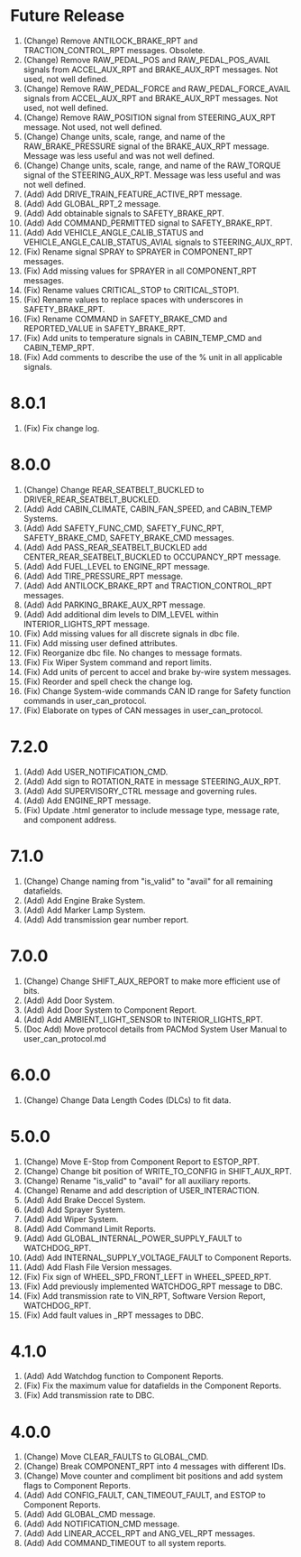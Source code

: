 # Future Release
1. (Change) Remove ANTILOCK_BRAKE_RPT and TRACTION_CONTROL_RPT messages. Obsolete.
1. (Change) Remove RAW_PEDAL_POS and RAW_PEDAL_POS_AVAIL signals from ACCEL_AUX_RPT and BRAKE_AUX_RPT messages. Not used, not well defined.
1. (Change) Remove RAW_PEDAL_FORCE and RAW_PEDAL_FORCE_AVAIL signals from ACCEL_AUX_RPT and BRAKE_AUX_RPT messages. Not used, not well defined.
1. (Change) Remove RAW_POSITION signal from STEERING_AUX_RPT message. Not used, not well defined.
1. (Change) Change units, scale, range, and name of the RAW_BRAKE_PRESSURE signal of the BRAKE_AUX_RPT message. Message was less useful and was not well defined.
1. (Change) Change units, scale, range, and name of the RAW_TORQUE signal of the STEERING_AUX_RPT. Message was less useful and was not well defined.
1. (Add) Add DRIVE_TRAIN_FEATURE_ACTIVE_RPT message.
1. (Add) Add GLOBAL_RPT_2 message.
1. (Add) Add obtainable signals to SAFETY_BRAKE_RPT.
1. (Add) Add COMMAND_PERMITTED signal to SAFETY_BRAKE_RPT.
1. (Add) Add VEHICLE_ANGLE_CALIB_STATUS and VEHICLE_ANGLE_CALIB_STATUS_AVIAL signals to STEERING_AUX_RPT.
1. (Fix) Rename signal SPRAY to SPRAYER in COMPONENT_RPT messages.
1. (Fix) Add missing values for SPRAYER in all COMPONENT_RPT messages.
1. (Fix) Rename values CRITICAL_STOP to CRITICAL_STOP1.
1. (Fix) Rename values to replace spaces with underscores in SAFETY_BRAKE_RPT.
1. (Fix) Rename COMMAND in SAFETY_BRAKE_CMD and REPORTED_VALUE in SAFETY_BRAKE_RPT.
1. (Fix) Add units to temperature signals in CABIN_TEMP_CMD and CABIN_TEMP_RPT.
1. (Fix) Add comments to describe the use of the % unit in all applicable signals.

# 8.0.1
1. (Fix) Fix change log.

# 8.0.0
1. (Change) Change REAR_SEATBELT_BUCKLED to DRIVER_REAR_SEATBELT_BUCKLED.
2. (Add) Add CABIN_CLIMATE, CABIN_FAN_SPEED, and CABIN_TEMP Systems.
3. (Add) Add SAFETY_FUNC_CMD, SAFETY_FUNC_RPT, SAFETY_BRAKE_CMD, SAFETY_BRAKE_CMD messages.
4. (Add) Add PASS_REAR_SEATBELT_BUCKLED add CENTER_REAR_SEATBELT_BUCKLED to OCCUPANCY_RPT message.
5. (Add) Add FUEL_LEVEL to ENGINE_RPT message.
6. (Add) Add TIRE_PRESSURE_RPT message.
7. (Add) Add ANTILOCK_BRAKE_RPT and TRACTION_CONTROL_RPT messages.
8. (Add) Add PARKING_BRAKE_AUX_RPT message.
9. (Add) Add additional dim levels to DIM_LEVEL within INTERIOR_LIGHTS_RPT message.
10. (Fix) Add missing values for all discrete signals in dbc file.
11. (Fix) Add missing user defined attributes.
12. (Fix) Reorganize dbc file. No changes to message formats.
13. (Fix) Fix Wiper System command and report limits.
14. (Fix) Add units of percent to accel and brake by-wire system messages.
15. (Fix) Reorder and spell check the change log.
16. (Fix) Change System-wide commands CAN ID range for Safety function commands in user_can_protocol.
17. (Fix) Elaborate on types of CAN messages in user_can_protocol.

# 7.2.0
1. (Add) Add USER_NOTIFICATION_CMD.
2. (Add) Add sign to ROTATION_RATE in message STEERING_AUX_RPT.
3. (Add) Add SUPERVISORY_CTRL message and governing rules.
4. (Add) Add ENGINE_RPT message.
5. (Fix) Update .html generator to include message type, message rate, and component address.

# 7.1.0
1. (Change) Change naming from "is_valid" to "avail" for all remaining datafields.
2. (Add) Add Engine Brake System.
3. (Add) Add Marker Lamp System.
4. (Add) Add transmission gear number report.

# 7.0.0
1. (Change) Change SHIFT_AUX_REPORT to make more efficient use of bits.
2. (Add) Add Door System.
3. (Add) Add Door System to Component Report.
4. (Add) Add AMBIENT_LIGHT_SENSOR to INTERIOR_LIGHTS_RPT.
5. (Doc Add) Move protocol details from PACMod System User Manual to user_can_protocol.md

# 6.0.0
1. (Change) Change Data Length Codes (DLCs) to fit data.

# 5.0.0
1. (Change) Move E-Stop from Component Report to ESTOP_RPT.
2. (Change) Change bit position of WRITE_TO_CONFIG in SHIFT_AUX_RPT.
3. (Change) Rename "is_valid" to "avail" for all auxiliary reports.
4. (Change) Rename and add description of USER_INTERACTION.
5. (Add) Add Brake Deccel System.
6. (Add) Add Sprayer System.
7. (Add) Add Wiper System.
8. (Add) Add Command Limit Reports.
9. (Add) Add GLOBAL_INTERNAL_POWER_SUPPLY_FAULT to WATCHDOG_RPT.
10. (Add) Add INTERNAL_SUPPLY_VOLTAGE_FAULT to Component Reports.
11. (Add) Add Flash File Version messages.
12. (Fix) Fix sign of WHEEL_SPD_FRONT_LEFT in WHEEL_SPEED_RPT.
13. (Fix) Add previously implemented WATCHDOG_RPT message to DBC.
14. (Fix) Add transmission rate to VIN_RPT, Software Version Report, WATCHDOG_RPT.
15. (Fix) Add fault values in _RPT messages to DBC.

# 4.1.0
1. (Add) Add Watchdog function to Component Reports.
2. (Fix) Fix the maximum value for datafields in the Component Reports.
3. (Fix) Add transmission rate to DBC.

# 4.0.0
1. (Change) Move CLEAR_FAULTS to GLOBAL_CMD.
2. (Change) Break COMPONENT_RPT into 4 messages with different IDs.
3. (Change) Move counter and compliment bit positions and add system flags to Component Reports.
4. (Add) Add CONFIG_FAULT, CAN_TIMEOUT_FAULT, and ESTOP to Component Reports.
5. (Add) Add GLOBAL_CMD message.
6. (Add) Add NOTIFICATION_CMD message.
7. (Add) Add LINEAR_ACCEL_RPT and ANG_VEL_RPT messages.
8. (Add) Add COMMAND_TIMEOUT to all system reports.